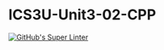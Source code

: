 # ICS3U-Unit3-02-CPP

[![GitHub's Super Linter](https://github.com/Andrew-Ten-Den/ICS3U-Unit3-02-CPP//workflows/GitHub's%20Super%20Linter/badge.svg)](https://github.com/Andrew-Ten-Den/ICS3U-Unit3-02-CPP//actions)
